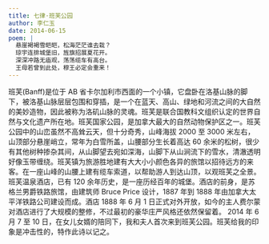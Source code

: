 ```yaml
---
title: 七律·班芙公园
author: 李仁玉
date: 2014-06-15
poem: |
  悬崖褐褐雪皑皑，松海茫茫谁去栽？
  琼宇连排城堡旧，旌旗招展夏花开。
  深深冲路无庙观，荡荡缆车有高台。
  王母若曾到此处，穆王必定会重来！
---
```


班芙(Banff)是位于 AB 省卡尔加利市西面的一个小镇，它盘卧在洛基山脉的脚下，被洛基山脉层层包围和穿插，是一个在蓝天、高山、绿地和河流之间的大自然的美妙造物，因此被称为洛矶山脉的灵魂。班芙是联合国教科文组织认定的世界自然与文化遗产所在地。班芙国家公园，是加拿大最大的自然动物保护区之一。班芙公园中的山峦虽然不高耸云天，但十分奇秀，山峰海拔 2000 至 3000 米左右，山顶部分悬崖峭立，常年为白雪所盖，山腰部分生长着高达 60 余米的松树，很少有其他树种掺杂其间，从山脚望去宛如深海，山脚下从山涧流下的雪水，清澈透明好像玉带缠绕。班芙镇为旅游胜地建有大大小小颜色各异的旅馆以招待远方的来客。在一座山峰的山腰上建有缆车索道，以帮助游人到达山顶，以观班芙之全景。班芙温泉酒店，已有 120 余年历史，是一座历经百年的城堡。酒店的前身，是苏格兰男爵铁路旅馆，由建筑师 Bruce Price 设计，1887 年到 1888 年由加拿大太平洋铁路公司建设而成。酒店 1888 年 6 月 1 日正式对外开放，如今的主人费尔蒙对酒店进行了大规模的整修，不过最初的豪华庄严风格还依然保留着。 2014 年 6 月 7 至 10 日，在女儿女婿的陪同下，我和夫人首次来到班芙公园。班芙给我的印象是冲击性的，特作此诗以记之。
